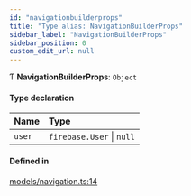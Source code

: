 ```yaml
---
id: "navigationbuilderprops"
title: "Type alias: NavigationBuilderProps"
sidebar_label: "NavigationBuilderProps"
sidebar_position: 0
custom_edit_url: null
---
```


Ƭ **NavigationBuilderProps**: `Object`

#### Type declaration

| Name | Type |
| :------ | :------ |
| `user` | `firebase.User` \| ``null`` |

#### Defined in

[models/navigation.ts:14](https://github.com/Camberi/firecms/blob/b1328ad/src/models/navigation.ts#L14)
